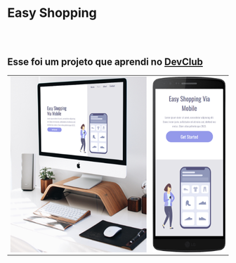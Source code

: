<h1>Easy Shopping</h1>
<br>
<br>
<h2>Esse foi um projeto que aprendi no <a href="https:rodolfomori.com.br/devclub">DevClub</a></h2>

<table>
  <tr>
<td><img src="https://github.com/oseasviza/Projeto-Easy-Shopping/blob/master/assets/Mock-up%20PC.png?raw=true" height="400"/> </td>
<td><img src="https://github.com/oseasviza/Projeto-Easy-Shopping/blob/master/assets/Mock-up%20Celular.png?raw=true" height="400" </td>
    </tr>
</table>
